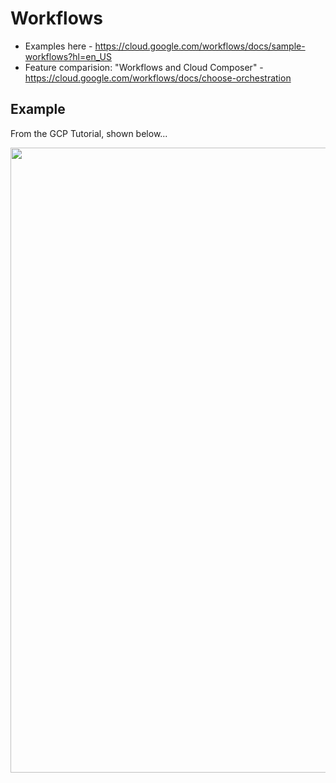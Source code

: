 # Workflows

- Examples here - https://cloud.google.com/workflows/docs/sample-workflows?hl=en_US
- Feature comparision: "Workflows and Cloud Composer" - https://cloud.google.com/workflows/docs/choose-orchestration

## Example

From the GCP Tutorial, shown below...   

<img src="https://github.com/lynnlangit/gcp-essentials/blob/master/7_sample_data/images/cloud-workflows.png" width=1000>
